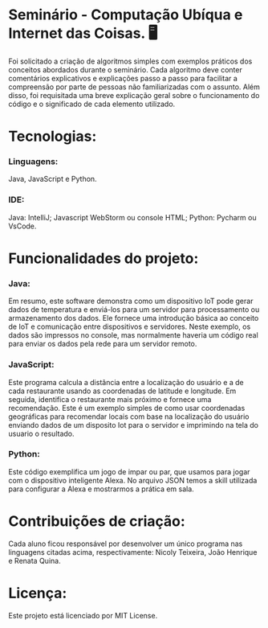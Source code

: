 # Seminário - Computação Ubíqua e Internet das Coisas. 🖥️

Foi solicitado a criação de algoritmos simples com exemplos práticos dos conceitos abordados durante o seminário. Cada algoritmo deve conter comentários explicativos e explicações passo a passo para facilitar a compreensão por parte de pessoas não familiarizadas com o assunto. Além disso, foi requisitada uma breve explicação geral sobre o funcionamento do código e o significado de cada elemento utilizado.

# Tecnologias:

### Linguagens: 
Java, JavaScript e Python.

### IDE:
Java: IntelliJ;
Javascript WebStorm ou console HTML;
Python: Pycharm ou VsCode.

# Funcionalidades do projeto:

### Java:
Em resumo, este software demonstra como um dispositivo IoT pode gerar dados de temperatura e enviá-los para um servidor para processamento ou armazenamento dos dados. Ele fornece uma introdução básica ao conceito de IoT e comunicação entre dispositivos e servidores. Neste exemplo, os dados são impressos no console, mas normalmente haveria um código real para enviar os dados pela rede para um servidor remoto.

### JavaScript: 
Este programa calcula a distância entre a localização do usuário e a de cada restaurante usando as coordenadas de latitude e longitude. Em seguida, identifica o restaurante mais próximo e fornece uma recomendação. Este é um exemplo simples de como usar coordenadas geográficas para recomendar locais com base na localização do usuário enviando dados de um disposito Iot para o servidor e imprimindo na tela do usuario o resultado.

### Python:
Este código exemplifica um jogo de impar ou par, que usamos para jogar com o dispositivo inteligente Alexa. No arquivo JSON temos a skill utilizada para configurar a Alexa e mostrarmos a prática em sala.

# Contribuições de criação:

Cada aluno ficou responsável por desenvolver um único programa nas linguagens citadas acima, respectivamente: Nicoly Teixeira, João Henrique e Renata Quina.

# Licença:

Este projeto está licenciado por MIT License.
